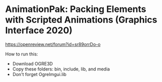 # AnimationPak: Packing Elements with Scripted Animations (Graphics Interface 2020)

https://openreview.net/forum?id=sr89orrDo-o

How to run this:

* Download OGRE3D
* Copy these folders: bin, include, lib, and media
* Don't forget OgreImgui.lib
